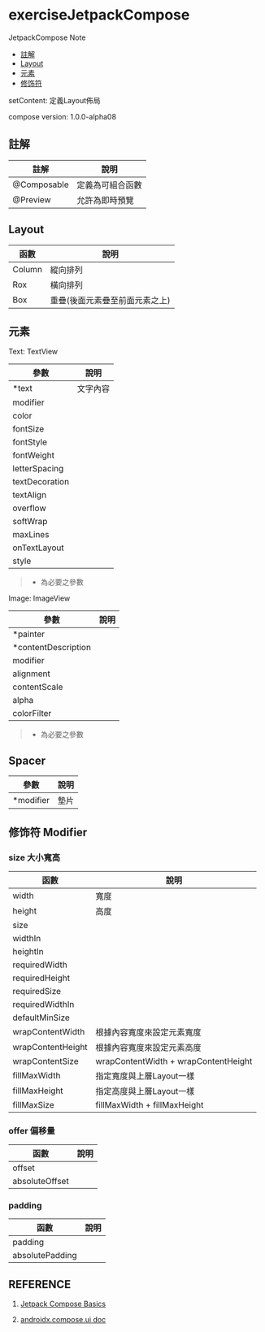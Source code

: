 # exerciseJetpackCompose

JetpackCompose Note

- [註解](#註解)
- [Layout](#layout)
- [元素](#元素)
- [修饰符](#修饰符)

setContent: 定義Layout佈局

compose version: 1.0.0-alpha08

## 註解

| 註解 | 說明 |
| --- | --- |
| @Composable | 定義為可組合函數 |
| @Preview | 允許為即時預覽 |

## Layout

| 函數 | 說明 |
| --- | --- |
| Column | 縱向排列 |
| Rox | 橫向排列 |
| Box | 重疊(後面元素疊至前面元素之上) |

## 元素

Text: TextView

| 參數 | 說明 |
| --- | --- |
| *text | 文字內容 |
| modifier ||
| color ||
| fontSize ||
| fontStyle ||
| fontWeight ||
| letterSpacing ||
| textDecoration ||
| textAlign ||
| overflow ||
| softWrap ||
| maxLines ||
| onTextLayout ||
| style ||

> * 為必要之參數

Image: ImageView

| 參數 | 說明 |
| --- | --- |
| *painter |  |
| *contentDescription |  |
| modifier |  |
| alignment |  |
| contentScale |  |
| alpha |  |
| colorFilter |  |

> * 為必要之參數

## Spacer

| 參數 | 說明 |
| --- | --- |
| *modifier | 墊片 |

## 修饰符 Modifier

### size 大小寬高

| 函數 | 說明 |
| --- | --- |
| width | 寬度 |
| height | 高度 | 
| size |  | 
| widthIn |  |
| heightIn |  |
| requiredWidth |  |
| requiredHeight |  |
| requiredSize |  |
| requiredWidthIn |  |
| defaultMinSize |  |
| wrapContentWidth | 根據內容寬度來設定元素寬度 |
| wrapContentHeight | 根據內容寬度來設定元素高度 |
| wrapContentSize | wrapContentWidth + wrapContentHeight |
| fillMaxWidth | 指定寬度與上層Layout一樣 |
| fillMaxHeight | 指定高度與上層Layout一樣 |
| fillMaxSize | fillMaxWidth + fillMaxHeight |

### offer 偏移量

| 函數 | 說明 |
| --- | --- |
| offset |  |
| absoluteOffset |  |

### padding

| 函數 | 說明 |
| --- | --- |
| padding | |
| absolutePadding | |

## REFERENCE

1. [Jetpack Compose Basics](https://developer.android.com/jetpack/compose/tutorial)

2. [androidx.compose.ui doc](https://developer.android.com/reference/kotlin/androidx/compose/ui/package-summary)
